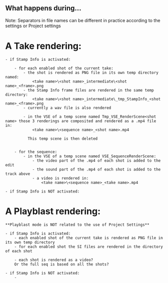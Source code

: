 


What happens during...
----------------------

Note: Separators in file names can be different in practice according to the settings or Project settings


A Take rendering:
=================

    - if Stamp Info is activated:

        - for each enabled shot of the current take:
            - the shot is rendered as PNG file in its own temp directory named:
                <take name>\<shot name>_intermediate\<shot name>_<frame>.png
            - the Stamp Info frame files are rendered in the same temp directory:
                <take name>\<shot name>_intermediate\_tmp_StampInfo_<shot name>_<frame>.png
            - currently a wav file is also rendered

            - in the VSE of a temp scene named Tmp_VSE_RenderScene<shot name> those 3 renderings are composited and rendered as a .mp4 file in:
                <take name>\<sequence name>_<shot name>.mp4
              
              This temp scene is then deleted


        - for the sequence:
            - in the VSE of a temp scene named VSE_SequenceRenderScene:
                - the video part of the .mp4 of each shot is added to the edit
                - the sound part of the .mp4 of each shot is added to the track above
                - a video is rendered in:
                    <take name>\<sequence name>_<take name>.mp4

    - if Stamp Info is NOT activated:



A Playblast rendering:
======================

    **Playblast mode is NOT related to the use of Project Settings**

    - if Stamp Info is activated:
        - each enabled shot of the current take is rendered as PNG file in its own temp directory
        - for each enabled shot the SI files are rendered in the directory of each shot

        - each shot is rendered as a video?
        Or the full seq is based on all the shots?

    - if Stamp Info is NOT activated:
        - 

